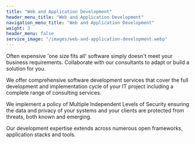 ```yaml
---
title: "Web and Application Development"
header_menu_title: "Web and Application Development"
navigation_menu_title: "Web and Application Development"
weight: 3
header_menu: false
service_image: "/images/web-and-application-development.webp"
---
```


Often expensive 'one size fits all' software simply doesn't meet your business requirements. Collaborate with our consultants to adapt or build a solution for you.

We offer comprehensive software development services that cover the full development and implementation cycle of your IT project including a complete range of consulting services.

We implement a policy of Multiple Independent Levels of Security ensuring the data and privacy of your systems and your clients are protected from threats, both known and emerging.

Our development expertise extends across numerous open frameworks, application stacks and tools.
